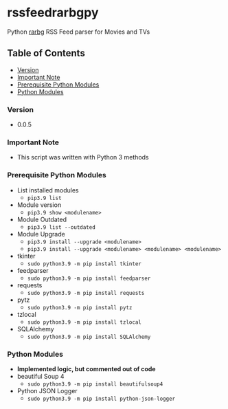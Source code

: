 # rssfeedrarbgpy
Python [rarbg](https://rarbg.to/torrents.php) RSS Feed parser for Movies and TVs

## Table of Contents
* [Version](#version)
* [Important Note](#important-note)
* [Prerequisite Python Modules](#prerequisite-python-modules)
* [Python Modules](#python-modules)

### Version
* 0.0.5

### **Important Note**
* This script was written with Python 3 methods

### Prerequisite Python Modules
* List installed modules
  * `pip3.9 list`
* Module version
  * `pip3.9 show <modulename>`
* Module Outdated
  * `pip3.9 list --outdated`
* Module Upgrade
  * `pip3.9 install --upgrade <modulename>`
  * `pip3.9 install --upgrade <modulename> <modulename> <modulename>`
* tkinter
  * `sudo python3.9 -m pip install tkinter`
* feedparser
  * `sudo python3.9 -m pip install feedparser`
* requests
  * `sudo python3.9 -m pip install requests`
* pytz
  * `sudo python3.9 -m pip install pytz`
* tzlocal
  * `sudo python3.9 -m pip install tzlocal`
* SQLAlchemy
  * `sudo python3.9 -m pip install SQLAlchemy`

### Python Modules
* **Implemented logic, but commented out of code**
* beautiful Soup 4
  * `sudo python3.9 -m pip install beautifulsoup4`
* Python JSON Logger
  * `sudo python3.9 -m pip install python-json-logger`
